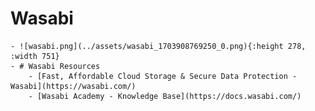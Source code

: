 # Wasabi
	- ![wasabi.png](../assets/wasabi_1703908769250_0.png){:height 278, :width 751}
	- # Wasabi Resources
		- [Fast, Affordable Cloud Storage & Secure Data Protection - Wasabi](https://wasabi.com/)
		- [Wasabi Academy - Knowledge Base](https://docs.wasabi.com/)